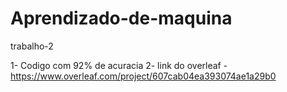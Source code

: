 # Aprendizado-de-maquina
trabalho-2

1- Codigo com 92% de acuracia
2- link do overleaf - https://www.overleaf.com/project/607cab04ea393074ae1a29b0
